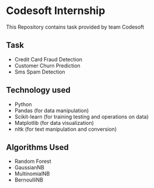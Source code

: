 # Codesoft Internship
This Repository contains task provided by team Codesoft

## Task

- Credit Card Fraud Detection
- Customer Churn Prediction
- Sms Spam Detection

## Technology used

- Python
- Pandas (for data manipulation)
- Scikit-learn (for training testing and operations on data)
- Matplotlib (for data visualization)
- nltk (for text manipulation and conversion)

## Algorithms Used

- Random Forest
- GaussianNB
- MultinomialNB
- BernoulliNB
